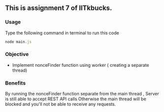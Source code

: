 ## This is assignment 7 of IITkbucks.


### Usage

Type the following command in terminal to run this code 
```Javascript
node main.js
```

### Objective 

* Implement nonceFinder function using worker ( creating a separate thread)

### Benefits

By running the nonceFinder function separate from the main thread , Server is still able to accept REST API calls 
Otherwise the main thread will be blocked and you'll not be able to receive any requests.
